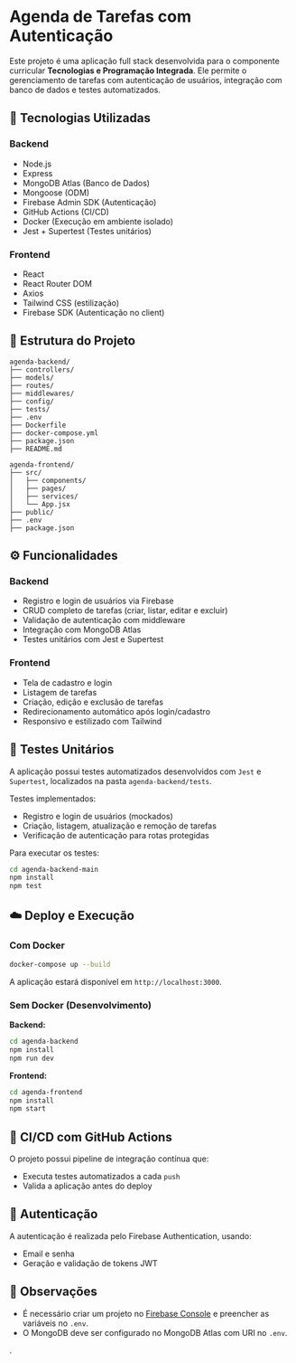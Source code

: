 # Agenda de Tarefas com Autenticação

Este projeto é uma aplicação full stack desenvolvida para o componente curricular **Tecnologias e Programação Integrada**. Ele permite o gerenciamento de tarefas com autenticação de usuários, integração com banco de dados e testes automatizados.

## 🔧 Tecnologias Utilizadas

### Backend
- Node.js
- Express
- MongoDB Atlas (Banco de Dados)
- Mongoose (ODM)
- Firebase Admin SDK (Autenticação)
- GitHub Actions (CI/CD)
- Docker (Execução em ambiente isolado)
- Jest + Supertest (Testes unitários)

### Frontend
- React
- React Router DOM
- Axios
- Tailwind CSS (estilização)
- Firebase SDK (Autenticação no client)

## 📁 Estrutura do Projeto

```
agenda-backend/
├── controllers/
├── models/
├── routes/
├── middlewares/
├── config/
├── tests/
├── .env
├── Dockerfile
├── docker-compose.yml
├── package.json
├── README.md

agenda-frontend/
├── src/
│   ├── components/
│   ├── pages/
│   ├── services/
│   └── App.jsx
├── public/
├── .env
├── package.json
```

## ⚙️ Funcionalidades

### Backend
- Registro e login de usuários via Firebase
- CRUD completo de tarefas (criar, listar, editar e excluir)
- Validação de autenticação com middleware
- Integração com MongoDB Atlas
- Testes unitários com Jest e Supertest

### Frontend
- Tela de cadastro e login
- Listagem de tarefas
- Criação, edição e exclusão de tarefas
- Redirecionamento automático após login/cadastro
- Responsivo e estilizado com Tailwind

## 🧪 Testes Unitários

A aplicação possui testes automatizados desenvolvidos com `Jest` e `Supertest`, localizados na pasta `agenda-backend/tests`.

Testes implementados:
- Registro e login de usuários (mockados)
- Criação, listagem, atualização e remoção de tarefas
- Verificação de autenticação para rotas protegidas

Para executar os testes:

```bash
cd agenda-backend-main
npm install
npm test
```

## ☁️ Deploy e Execução

### Com Docker

```bash
docker-compose up --build
```

A aplicação estará disponível em `http://localhost:3000`.

### Sem Docker (Desenvolvimento)

**Backend:**
```bash
cd agenda-backend
npm install
npm run dev
```

**Frontend:**
```bash
cd agenda-frontend
npm install
npm start
```

## 🚀 CI/CD com GitHub Actions

O projeto possui pipeline de integração contínua que:
- Executa testes automatizados a cada `push`
- Valida a aplicação antes do deploy

## 🔐 Autenticação

A autenticação é realizada pelo Firebase Authentication, usando:
- Email e senha
- Geração e validação de tokens JWT

## 📌 Observações

- É necessário criar um projeto no [Firebase Console](https://console.firebase.google.com/) e preencher as variáveis no `.env`.
- O MongoDB deve ser configurado no MongoDB Atlas com URI no `.env`.

.